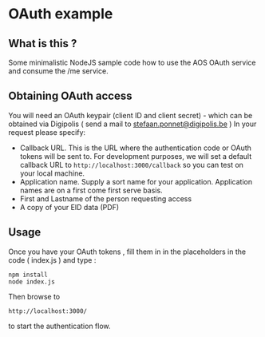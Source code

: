 # OAuth example
## What is this ?
Some minimalistic NodeJS sample code how to use the AOS OAuth service and consume the /me service.

## Obtaining OAuth access
You will need an OAuth keypair (client ID and client secret) - which can be obtained via Digipolis ( send a mail to stefaan.ponnet@digipolis.be )
In your request please specify:

* Callback URL. This is the URL where the authentication code or OAuth tokens will be sent to. For development purposes, we will set a default callback URL to ```http://localhost:3000/callback``` so you can test on your local machine.
* Application name. Supply a sort name for your application. Application names are on a first come first serve basis.
* First and Lastname of the person requesting access
* A copy of your EID data (PDF)


## Usage

Once you have your OAuth tokens , fill them in in the placeholders in the code ( index.js ) and type :

```
npm install
node index.js
```

Then browse to 
```
http://localhost:3000/
```
to start the authentication flow.


